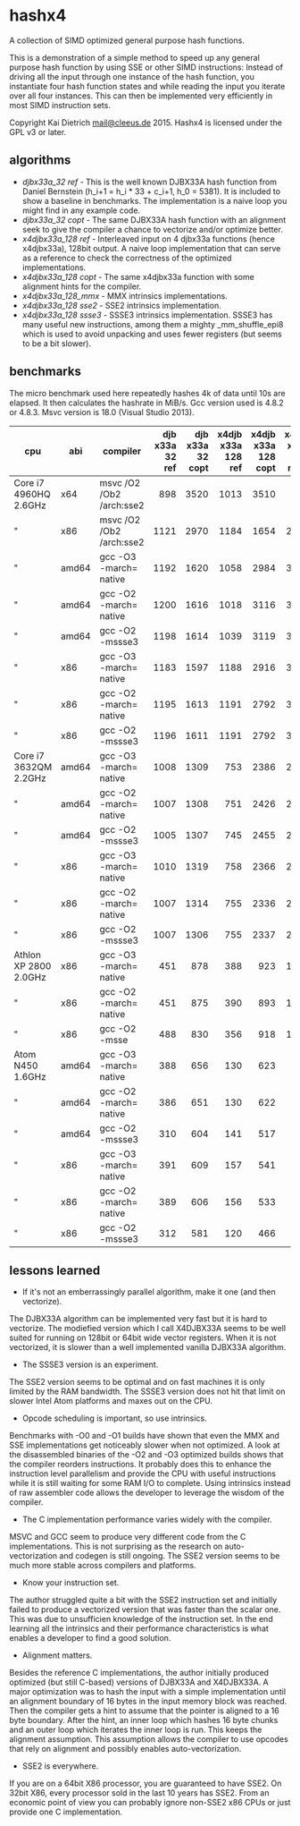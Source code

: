 hashx4
======

A collection of SIMD optimized general purpose hash functions.

This is a demonstration of a simple method to speed up any general
purpose hash function by using SSE or other SIMD instructions:
Instead of driving all the input through
one instance of the hash function, you instantiate four hash
function states and while reading the input you iterate over
all four instances. This can then be implemented very efficiently
in most SIMD instruction sets.

Copyright Kai Dietrich <mail@cleeus.de> 2015.
Hashx4 is licensed under the GPL v3 or later.


algorithms
----------

* *djbx33a\_32 ref* - This is the well known DJBX33A hash function from Daniel Bernstein (h\_i+1 = h\_i * 33 + c\_i+1, h\_0 = 5381).
	It is included to show a baseline in benchmarks. The implementation is a naive loop you might find in any example code.
* *djbx33a\_32 copt* - The same DJBX33A hash function with an alignment seek
	to give the compiler a chance to vectorize and/or optimize better.
* *x4djbx33a\_128 ref* - Interleaved input on 4 djbx33a functions (hence x4djbx33a), 128bit output.
	A naive loop implementation that can serve as
	a reference to check the correctness of the optimized implementations.
* *x4djbx33a\_128 copt* - The same x4djbx33a function with some alignment hints for the compiler.
* *x4djbx33a\_128_mmx* - MMX intrinsics implementations.
* *x4djbx33a\_128 sse2* - SSE2 intrinsics implementation.
* *x4djbx33a\_128 ssse3* - SSSE3 intrinsics implementation. SSSE3 has many useful new instructions, among them a mighty \_mm\_shuffle\_epi8
	which is used to avoid unpacking and uses fewer registers (but seems to be a bit slower).

benchmarks
----------

The micro benchmark used here repeatedly hashes 4k of data until 10s are elapsed.
It then calculates the hashrate in MiB/s.
Gcc version used is 4.8.2 or 4.8.3.
Msvc version is 18.0 (Visual Studio 2013).

| cpu | abi | compiler | djb x33a 32 ref | djb x33a 32 copt | x4djb x33a 128 ref | x4djb x33a 128 copt | x4djb x33a 128 mmx | x4djb x33a 128 sse2 | x4djb x33a 128 ssse3 |
|-----------------------|-------|---------------------------|-----:|-----:|-----:|-----:|-----:|-----:|-----:|
| Core i7 4960HQ 2.6GHz | x64   | msvc /O2 /Ob2 /arch:sse2  |  898 | 3520 | 1013 | 3510 |    - | 6820 | 6680 |
| "                     | x86   | msvc /O2 /Ob2 /arch:sse2  | 1121 | 2970 | 1184 | 1654 | 2200 | 6770 | 6610 |
| "                     | amd64 | gcc -O3 -march= native    | 1192 | 1620 | 1058 | 2984 | 3534 | 6802 | 6683 |
| "                     | amd64 | gcc -O2 -march= native    | 1200 | 1616 | 1018 | 3116 | 3492 | 6707 | 6598 |
| "                     | amd64 | gcc -O2 -mssse3           | 1198 | 1614 | 1039 | 3119 | 3484 | 6196 | 6658 |
| "                     | x86   | gcc -O3 -march= native    | 1183 | 1597 | 1188 | 2916 | 3549 | 6524 | 6461 |
| "                     | x86   | gcc -O2 -march= native    | 1195 | 1613 | 1191 | 2792 | 3511 | 6486 | 6377 |
| "                     | x86   | gcc -O2 -mssse3           | 1196 | 1611 | 1191 | 2792 | 3521 | 6520 | 5862 |
| Core i7 3632QM 2.2GHz | amd64 | gcc -O3 -march= native    | 1008 | 1309 |  753 | 2386 | 2805 | 5806 | 5084 |
| "                     | amd64 | gcc -O2 -march= native    | 1007 | 1308 |  751 | 2426 | 2775 | 5648 | 4981 |
| "                     | amd64 | gcc -O2 -mssse3           | 1005 | 1307 |  745 | 2455 | 2721 | 5570 | 5071 |
| "                     | x86   | gcc -O3 -march= native    | 1010 | 1319 |  758 | 2366 | 2813 | 5642 | 4978 |
| "                     | x86   | gcc -O2 -march= native    | 1007 | 1314 |  755 | 2336 | 2778 | 5527 | 4875 |
| "                     | x86   | gcc -O2 -mssse3           | 1007 | 1306 |  755 | 2337 | 2805 | 5479 | 4943 |
| Athlon XP 2800 2.0GHz | x86   | gcc -O3 -march= native    |  451 |  878 |  388 |  923 | 1264 |    - |    - |
| "                     | x86   | gcc -O2 -march= native    |  451 |  875 |  390 |  893 | 1256 |    - |    - |
| "                     | x86   | gcc -O2 -msse             |  488 |  830 |  356 |  918 | 1253 |    - |    - |
| Atom N450 1.6GHz      | amd64 | gcc -O3 -march= native    |  388 |  656 |  130 |  623 |  743 | 1453 | 1075 |
| "                     | amd64 | gcc -O2 -march= native    |  386 |  651 |  130 |  622 |  728 | 1385 |  919 |
| "                     | amd64 | gcc -O2 -mssse3           |  310 |  604 |  141 |  517 |  657 | 1143 |  931 |
| "                     | x86   | gcc -O3 -march= native    |  391 |  609 |  157 |  541 |  809 | 1423 |  913 |
| "                     | x86   | gcc -O2 -march= native    |  389 |  606 |  156 |  533 |  790 | 1366 |  883 |
| "                     | x86   | gcc -O2 -mssse3           |  312 |  581 |  120 |  466 |  605 | 1085 |  894 |


lessons learned
---------------
* If it's not an emberrassingly parallel algorithm, make it one (and then vectorize).

The DJBX33A algorithm can be implemented very fast but it is hard to vectorize.
The modiefied version which I call X4DJBX33A seems to be well suited for running
on 128bit or 64bit wide vector registers.
When it is not vectorized, it is slower than a well implemented vanilla DJBX33A algorithm.

* The SSSE3 version is an experiment.

The SSE2 version seems to be optimal and on fast machines it is only limited by the RAM bandwidth.
The SSSE3 version does not hit that limit on slower Intel Atom platforms and maxes out
on the CPU.

* Opcode scheduling is important, so use intrinsics.

Benchmarks with -O0 and -O1 builds have shown that even the MMX and SSE implementations
get noticeably slower when not optimized. A look at the disassembled binaries of the
-O2 and -O3 optimized builds shows that the compiler reorders instructions.
It probably does this to enhance the instruction level parallelism and provide the CPU
with useful instructions while it is still waiting for some RAM I/O to complete.
Using intrinsics instead of raw assembler code allows the developer to leverage the
wisdom of the compiler.

* The C implementation performance varies widely with the compiler.

MSVC and GCC seem to produce very different code from the C implementations.
This is not surprising as the research on auto-vectorization and codegen
is still ongoing.
The SSE2 version seems to be much more stable across compilers and platforms.


* Know your instruction set.

The author struggled quite a bit with the SSE2 instruction set and initially
failed to produce a vectorized version that was faster than the scalar one.
This was due to unsufficien knowledge of the instruction set. In the end
learning all the intrinsics and their performance characteristics is what
enables a developer to find a good solution.

* Alignment matters.

Besides the reference C implementations, the author initially produced optimized
(but still C-based) versions of DJBX33A and X4DJBX33A.
A major optimization was to hash the input with a simple implementation until an
alignment boundary of 16 bytes in the input memory block was reached.
Then the compiler gets a hint to assume that the pointer is aligned to a 16 byte boundary.
After the hint, an inner loop which hashes 16 byte chunks and an outer loop which iterates
the inner loop is run. This keeps the alignment assumption.
This assumption allows the compiler to use opcodes that rely on alignment and possibly
enables auto-vectorization.

* SSE2 is everywhere.

If you are on a 64bit X86 processor, you are guaranteed to have SSE2.
On 32bit X86, every processor sold in the last 10 years has SSE2.
From an economic point of view you can probably ignore non-SSE2 x86 CPUs or
just provide one C implementation.


